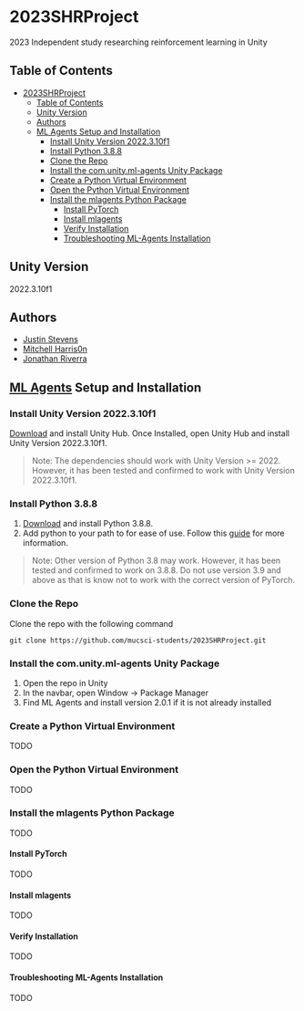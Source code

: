 # 2023SHRProject
2023 Independent study researching reinforcement learning in Unity

## Table of Contents

- [2023SHRProject](#2023shrproject)
  - [Table of Contents](#table-of-contents)
  - [Unity Version](#unity-version)
  - [Authors](#authors)
  - [ML Agents Setup and Installation](#ml-agents-setup-and-installation)
    - [Install Unity Version 2022.3.10f1](#install-unity-version-2022310f1)
    - [Install Python 3.8.8](#install-python-388)
    - [Clone the Repo](#clone-the-repo)
    - [Install the com.unity.ml-agents Unity Package](#install-the-comunityml-agents-unity-package)
    - [Create a Python Virtual Environment](#create-a-python-virtual-environment)
    - [Open the Python Virtual Environment](#open-the-python-virtual-environment)
    - [Install the mlagents Python Package](#install-the-mlagents-python-package)
      - [Install PyTorch](#install-pytorch)
      - [Install mlagents](#install-mlagents)
      - [Verify Installation](#verify-installation)
      - [Troubleshooting ML-Agents Installation](#troubleshooting-ml-agents-installation)

## Unity Version
2022.3.10f1

## Authors
- [Justin Stevens]()
- [Mitchell Harris0n]()
- [Jonathan Riverra]()

## [ML Agents](https://unity.com/products/machine-learning-agents) Setup and Installation

### Install Unity Version 2022.3.10f1
[Download](https://unity.com/download) and install Unity Hub. Once Installed, open Unity Hub and install Unity Version 2022.3.10f1.

> Note: The dependencies should work with Unity Version >= 2022. However, it has been tested and confirmed to work with Unity Version 2022.3.10f1.

### Install Python 3.8.8
1. [Download](https://www.python.org/downloads/release/python-388/) and install Python 3.8.8. 
2. Add python to your path to for ease of use. Follow this [guide](https://realpython.com/add-python-to-path/) for more information.

> Note: Other version of Python 3.8 may work. However, it has been tested and confirmed to work on 3.8.8. 
> Do not use version 3.9 and above as that is know not to work with the correct version of PyTorch.

### Clone the Repo
Clone the repo with the following command
```
git clone https://github.com/mucsci-students/2023SHRProject.git
```

### Install the com.unity.ml-agents Unity Package
1. Open the repo in Unity
2. In the navbar, open Window -> Package Manager
3. Find ML Agents and install version 2.0.1 if it is not already installed

### Create a Python Virtual Environment
TODO

### Open the Python Virtual Environment
TODO

### Install the mlagents Python Package
TODO

#### Install PyTorch
TODO

#### Install mlagents
TODO

#### Verify Installation
TODO

#### Troubleshooting ML-Agents Installation
TODO

